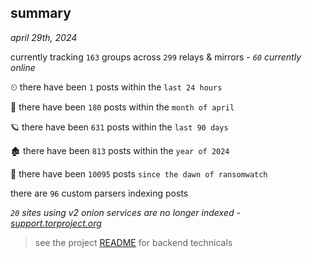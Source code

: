 
## summary
_april 29th, 2024_

currently tracking `163` groups across `299` relays & mirrors - _`60` currently online_

⏲ there have been `1` posts within the `last 24 hours`

🦈 there have been `180` posts within the `month of april`

🪐 there have been `631` posts within the `last 90 days`

🏚 there have been `813` posts within the `year of 2024`

🦕 there have been `10095` posts `since the dawn of ransomwatch`

there are `96` custom parsers indexing posts

_`20` sites using v2 onion services are no longer indexed - [support.torproject.org](https://support.torproject.org/onionservices/v2-deprecation/)_

> see the project [README](https://github.com/joshhighet/ransomwatch#ransomwatch--) for backend technicals

